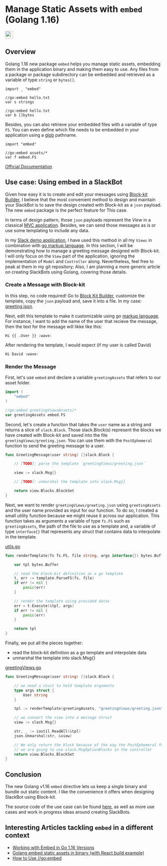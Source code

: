 # Manage Static Assets with `embed` (Golang 1.16)

<p>
<a href="https://couedeloalexandre.medium.com/manage-static-assets-with-embed-golang-1-16-75c89c3eea39?sk=d903d7b0532aff64243ef419346f804b"><img src="https://img.shields.io/badge/medium-%2312100E.svg?&style=for-the-badge&logo=medium&logoColor=white" height=25></a>
</p>

## Overview

Golang 1.16 new package `embed` helps you manage static assets, embedding them in the application binary and making them easy to use. Any files from a package or package subdirectory can be embedded and retrieved as a variable of type `string` or `bytes[]`.

```
import _ "embed"

//go:embed hello.txt
var s strings

//go:embed hello.txt
var b []bytes
```

Besides, you can also retrieve your embedded files with a variable of type `FS`. You can even define which file needs to be embedded in your application using a [glob](https://man7.org/linux/man-pages/man7/glob.7.html) pathname.

```
import "embed"

//go:embed assets/*
var f embed.FS
```

[Official Documentation](https://golang.org/pkg/embed/)

## Use case: Using embed in a SlackBot

Given how easy it is to create and edit your messages using [Block-kit Builder](https://app.slack.com/block-kit-builder/T0B5XJYR2), I believe that the most convenient method to design and maintain your SlackBot is to save the design created with Block-kit as a `json` payload. The new `embed` package is the perfect feature for This case.

In terms of design pattern, those `json` payloads represent the *View* in a classical [MVC application](https://en.wikipedia.org/wiki/Model%E2%80%93view%E2%80%93controller). Besides, we can send those messages as is or use some templating to include any data.

In my [Slack demo application](https://github.com/xNok/slack-go-demo-socketmode), I have used this method in all my `Views` in combination with [go markup language](https://golang.org/pkg/text/template/). In this section, I will be demonstrating how to manage a greeting message designed with Block-kit. I will only focus on the `View` part of the application, ignoring the implementation of `Model` and `Controller` along. Nevertheless, feel free to peak at them in my git repository; Also, I am planning a more generic article on creating SlackBots using Golang, covering those details.

### Create a Message with Block-kit

In this step, no code required! Go to [Block Kit Builder](https://app.slack.com/block-kit-builder/T0B5XJYR2#%7B%22blocks%22:%5B%7B%22type%22:%22section%22,%22text%22:%7B%22type%22:%22mrkdwn%22,%22text%22:%22Hi%20David%20:wave:%22%7D%7D,%7B%22type%22:%22section%22,%22text%22:%7B%22type%22:%22mrkdwn%22,%22text%22:%22Great%20to%20see%20you%20here!%20App%20helps%20you%20to%20stay%20up-to-date%20with%20your%20meetings%20and%20events%20right%20here%20within%20Slack.%20These%20are%20just%20a%20few%20things%20which%20you%20will%20be%20able%20to%20do:%22%7D%7D,%7B%22type%22:%22section%22,%22text%22:%7B%22type%22:%22mrkdwn%22,%22text%22:%22%E2%80%A2%20Schedule%20meetings%20%5Cn%20%E2%80%A2%20Manage%20and%20update%20attendees%20%5Cn%20%E2%80%A2%20Get%20notified%20about%20changes%20of%20your%20meetings%22%7D%7D,%7B%22type%22:%22section%22,%22text%22:%7B%22type%22:%22mrkdwn%22,%22text%22:%22But%20before%20you%20can%20do%20all%20these%20amazing%20things,%20we%20need%20you%20to%20connect%20your%20calendar%20to%20App.%20Simply%20click%20the%20button%20below:%22%7D%7D,%7B%22type%22:%22actions%22,%22elements%22:%5B%7B%22type%22:%22button%22,%22text%22:%7B%22type%22:%22plain_text%22,%22text%22:%22Connect%20account%22,%22emoji%22:true%7D,%22value%22:%22click_me_123%22%7D%5D%7D%5D%7D), customize the template, copy the `json` payload and, save it into a file. In my case: [greeting.json](../views/greetingViews/greeting.json).

Next, edit this template to make it customizable using go [markup language](https://golang.org/pkg/text/template/). For instance, I want to add the name of the user that recieve the message, then the text for the message will likke like this:

```
Hi {{ .User }} :wave:
```

After rendering the template, I would expect (if my user is called David)

```
Hi David :wave:
```

### Render the Message

First, let's use `embed` and declare a variable `greetingAssets` that refers to our asset folder.

```go
import (
	"embed"
)

//go:embed greetingViewsAssets/*
var greetingAssets embed.FS
```

Second, let's create a function that takes the `user` name as a string and returns a slice of `slack.Block`. Those slack.Block(s) represent the blocks we have created with Block-kit and saved into the file `greetingViews/greeting.json`. You can use them with the `PostEphemeral` function to send the greeting message to a user.

```go
func GreetingMessage(user string) []slack.Block {

	// [TODO]: parse the template `greetingViews/greeting.json`

	view := slack.Msg{}

	// [TODO]: unmarshal the template into slack.Msg{}

	return view.Blocks.BlockSet
}
```

Next, we want to render `greetingViews/greeting.json` using `greetingAssets` and the user name provided as input for our function. To do so, I created a small utility function because we might reuse it across our application. This function takes as arguments a variable of type `fs.FS` such as `greetingAssets`, the path of the file to use as a template and, a variable of type `interface{}` that represents any struct that contains data to interpolate in the template.

[utils.go](../views/utils.go)
```go
func renderTemplate(fs fs.FS, file string, args interface{}) bytes.Buffer {

	var tpl bytes.Buffer

	// read the block-kit definition as a go template
	t, err := template.ParseFS(fs, file)
	if err != nil {
		panic(err)
	}

	// render the template using provided datas
	err = t.Execute(&tpl, args)
	if err != nil {
		panic(err)
	}

	return tpl
}

```

Finally, we put all the pieces together:
* read the block-kit definition as a go template and interpolate data
* unmarshal the template into slack.Msg{}

[greetingViews.go](../views/greetingViews.go)
```go
func GreetingMessage(user string) []slack.Block {

	// we need a stuct to hold template arguments
	type args struct {
		User string
	}

	tpl := renderTemplate(greetingAssets, "greetingViews/greeting.json", args{User: user})

	// we convert the view into a message struct
	view := slack.Msg{}

	str, _ := ioutil.ReadAll(&tpl)
	json.Unmarshal(str, &view)

	// We only return the block because of the way the PostEphemeral function works
	// we are going to use slack.MsgOptionBlocks in the controller
	return view.Blocks.BlockSet
}

```

## Conclusion

The new Golang v1.16 `embed` directive lets us keep a single binary and bundle out static content. I like the convenience it offers when designing SlackBot using Block-kit. 

The source code of the use case can be found [here](https://github.com/xNok/slack-go-demo-socketmode), as well as more use cases and work in progress ideas around creating SlackBots.

## Interesting Articles tackling `embed` in a different context

* [Working with Embed in Go 1.16 Versions](https://lakefs.io/working-with-embed-in-go/)
* [Golang embed static assets in binary (with React build example)](https://www.akmittal.dev/posts/go-embed-files/)
* [How to Use //go:embed](https://blog.carlmjohnson.net/post/2021/how-to-use-go-embed/)